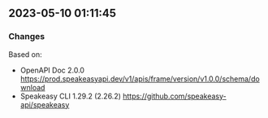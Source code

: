 

## 2023-05-10 01:11:45
### Changes
Based on:
- OpenAPI Doc 2.0.0 https://prod.speakeasyapi.dev/v1/apis/frame/version/v1.0.0/schema/download
- Speakeasy CLI 1.29.2 (2.26.2) https://github.com/speakeasy-api/speakeasy